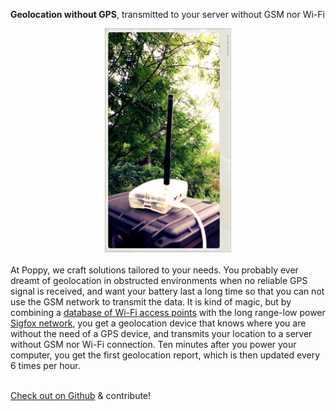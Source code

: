 <b>Geolocation without GPS</b>, transmitted to your server without GSM nor Wi-Fi<br>
<center><img src='../images/20160604_115632_mod.jpg' style="width:40%; height:auto"></center>
<br>
<div class="caption">
At Poppy, we craft solutions tailored to your needs. You probably ever dreamt of geolocation in obstructed environments when no reliable GPS signal is received, and want your battery last a long time so that you can not use the GSM network to transmit the data.
It is kind of magic, but by combining a <a href='https://unwiredlabs.com/'>database of Wi-Fi access points</a> with the long range-low power <a href='http://www.sigfox.com/en/coverage'>Sigfox network</a>, you get a geolocation device that knows where you are without the need of a GPS device, and transmits your location to a server without GSM nor Wi-Fi connection. Ten minutes after you power your computer, you get the first geolocation report, which is then updated every 6 times per hour.<br><br>

<a href='https://github.com/ccloquet/sigfox-wifi-geoloc'>Check out on Github</a> & contribute!
 
